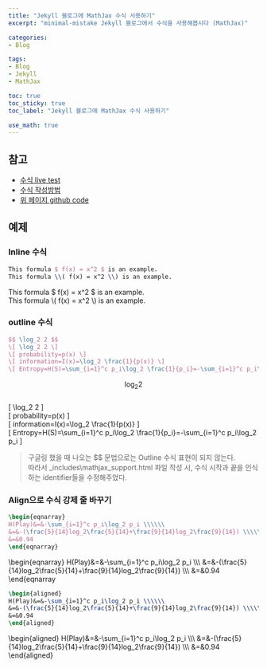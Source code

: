 ```yaml
---
title: "Jekyll 블로그에 MathJax 수식 사용하기"
excerpt: "minimal-mistake Jekyll 블로그에서 수식을 사용해봅시다 (MathJax)"

categories:
- Blog

tags:
- Blog
- Jekyll
- MathJax

toc: true
toc_sticky: true
toc_label: "Jekyll 블로그에 MathJax 수식 사용하기"

use_math: true
---
```


## 참고
- [수식 live test](https://www.mathjax.org/#demo)
- [수식 작성방법](https://ghdic.github.io/math/default/mathjax-%EB%AC%B8%EB%B2%95/)
- [위 페이지 github code](https://raw.githubusercontent.com/ghdic/ghdic.github.io/master/_posts/default/2020-02-01-mathjax-%EB%AC%B8%EB%B2%95.md)

## 예제
### Inline 수식
```latex
This formula $ f(x) = x^2 $ is an example.  
This formula \\( f(x) = x^2 \\) is an example.
```
This formula $ f(x) = x^2 $ is an example.  
This formula \\( f(x) = x^2 \\) is an example.


### outline 수식
```latex
$$ \log_2 2 $$  
\[ \log_2 2 \]  
\[ probability=p(x) \]  
\[ information=I(x)=\log_2 \frac{1}{p(x)} \] 
\[ Entropy=H(S)=\sum_{i=1}^c p_i\log_2 \frac{1}{p_i}=-\sum_{i=1}^c p_i\log_2 p_i \]
```
$$ \log_2 2 $$  
\[ \log_2 2 \]  
\[ probability=p(x) \]  
\[ information=I(x)=\log_2 \frac{1}{p(x)} \]  
\[ Entropy=H(S)=\sum_{i=1}^c p_i\log_2 \frac{1}{p_i}=-\sum_{i=1}^c p_i\log_2 p_i \]

> 구글링 했을 때 나오는 $$ 문법으로는 Outline 수식 표현이 되지 않는다.  
> 따라서 \_includes\mathjax_support.html 파일 작성 시, 수식 시작과 끝을 인식하는 identifier들을 수정해주었다.

### Align으로 수식 강제 줄 바꾸기
```latex
\begin{eqnarray}
H(Play)&=&-\sum_{i=1}^c p_i\log_2 p_i \\\\\\
&=&-(\frac{5}{14}log_2\frac{5}{14}+\frac{9}{14}log_2\frac{9}{14}) \\\\\\
&=&0.94
\end{eqnarray}
```
\begin{eqnarray}
H(Play)&=&-\sum_{i=1}^c p_i\log_2 p_i \\\\\\
&=&-(\frac{5}{14}log_2\frac{5}{14}+\frac{9}{14}log_2\frac{9}{14}) \\\\\\
&=&0.94
\end{eqnarray
```latex
\begin{aligned}
H(Play)&=&-\sum_{i=1}^c p_i\log_2 p_i \\\\\\
&=&-(\frac{5}{14}log_2\frac{5}{14}+\frac{9}{14}log_2\frac{9}{14}) \\\\\\
&=&0.94
\end{aligned}
```
\begin{aligned}
H(Play)&=&-\sum_{i=1}^c p_i\log_2 p_i \\\\\\
&=&-(\frac{5}{14}log_2\frac{5}{14}+\frac{9}{14}log_2\frac{9}{14}) \\\\\\
&=&0.94
\end{aligned}